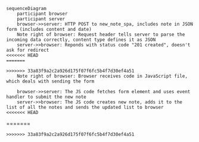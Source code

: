 <script src="https://cdn.jsdelivr.net/npm/mermaid/dist/mermaid.min.js"></script>
<script>mermaid.initialize({startOnLoad:true});</script>

```mermaid
sequenceDiagram
    participant browser
    participant server
    browser->>server: HTTP POST to new_note_spa, includes note in JSON form (includes content and date)
    Note right of browser: Request header tells server to parse the incoming data correctly, content type defines it as JSON 
    server->>browser: Reponds with status code "201 created", doesn't ask for redirect 
<<<<<<< HEAD
=======

>>>>>>> 33a83f9a2c2a926d175f07f6fc5b4f7d30ef4a51
    Note right of browser: Browser receives code in JavaScript file, which deals with sending the form
    
    browser->>server: The JS code fetches form element and uses event handler to submit the new note
    server->>browser: The JS code creates new note, adds it to the list of all the notes and sends the updated list to browser 
<<<<<<< HEAD
```
=======
```
>>>>>>> 33a83f9a2c2a926d175f07f6fc5b4f7d30ef4a51
